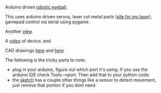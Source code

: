 
Arduino driven [robotic eyeball](http://i.imgur.com/hB5c3m5.jpg). 

This uses arduino driven servos, laser cut metal parts ([site for my laser](http://nilno.com)), gamepad control via serial using pygame. 

Another [view](http://i.imgur.com/eNS1air.jpg). 

A [video](https://www.youtube.com/watch?v=fJ02YDaqGDI) of device, and 

CAD drawings [here](http://i.imgur.com/yjqVxtr.png) and [here](http://i.imgur.com/JlEJc0a.png) 

The following is the tricky parts to note:  
* plug in your arduino, figure out which port it's using. If you use the arduino IDE check Tools-->port. Then add that to your python code.  
* the [sketch](https://github.com/owhite/eye-control/tree/master/servo) has a couple other things like a sensor to detect movement, just remove that portion if you dont need.  